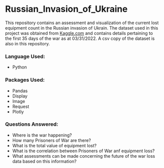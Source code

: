 # Russian_Invasion_of_Ukraine
This repository contains an assessment and visualization of the current lost equipment count in the Russian invasion of Ukrain.
The dataset used in this project was obtained from [Kaggle.com](https://www.kaggle.com/datasets/piterfm/2022-ukraine-russian-war?datasetId=1967621&sortBy=voteCount) and contains details pertaining to the first 35 days of the war as at 03/31/2022. A csv copy of the dataset is also in this repository.

### Language Used:
- Python

### Packages Used:
- Pandas
- Display
- Image
- Request
- Plotly

### Questions Answered:
- Where is the war happening?
- How many Prisoners of War are there?
- What is the total value of equipment lost?
- What is the correlation between Prisoners of War anf equipment loss?
- What assessments can be made concerning the future of the war loss data based on this information?
